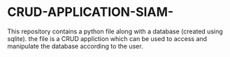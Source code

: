 # CRUD-APPLICATION-SIAM-
This repository contains a python file along with a database (created using sqlite). the file is a CRUD appliction which can be used to access and manipulate the database according to the user.
